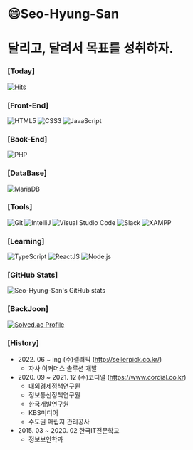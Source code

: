 # 😄Seo-Hyung-San 
# 달리고, 달려서 목표를 성취하자.

### [Today]
[![Hits](https://hits.seeyoufarm.com/api/count/incr/badge.svg?url=https%3A%2F%2Fgithub.com%2FSeo-Hyung-San%2FSeo-Hyung-San&count_bg=%2379C83D&title_bg=%23555555&icon=&icon_color=%23E7E7E7&title=hits&edge_flat=false)](https://hits.seeyoufarm.com)

### [Front-End]
![HTML5](https://img.shields.io/badge/HTML5-E34F26.svg?&style=for-the-badge&logo=HTML5&logoColor=white)
![CSS3](https://img.shields.io/badge/CSS3-1572B6.svg?&style=for-the-badge&logo=CSS3&logoColor=white)
![JavaScript](https://img.shields.io/badge/JavaScript-F7DF1E.svg?&style=for-the-badge&logo=JavaScript&logoColor=white)

### [Back-End]
![PHP](https://img.shields.io/badge/PHP-4479A1.svg?&style=for-the-badge&logo=PHP&logoColor=white)

### [DataBase]
![MariaDB](https://img.shields.io/badge/MariaDB-003545.svg?&style=for-the-badge&logo=MariaDB&logoColor=white)

### [Tools]
![Git](https://img.shields.io/badge/Git-F05032.svg?&style=for-the-badge&logo=Git&logoColor=white)
![IntelliJ](https://img.shields.io/badge/IntelliJ-000000.svg?&style=for-the-badge&logo=IntelliJ%20IDEA&logoColor=white)
![Visual Studio Code](https://img.shields.io/badge/Visual%20Studio%20Code-007ACC.svg?&style=for-the-badge&logo=Visual%20Studio%20Code&logoColor=white)
![Slack](https://img.shields.io/badge/Slack-4A154B.svg?&style=for-the-badge&logo=Slack&logoColor=white)
![XAMPP](https://img.shields.io/badge/XAMPP-FB7A24.svg?&style=for-the-badge&logo=XAMPP&logoColor=white)

### [Learning]
![TypeScript](https://img.shields.io/badge/TypeScript-3178C6.svg?&style=for-the-badge&logo=TypeScript&logoColor=white)
![ReactJS](https://img.shields.io/badge/ReactJS-61DAFB.svg?&style=for-the-badge&logo=React&logoColor=white)
![Node.js](https://img.shields.io/badge/Node.js-339933.svg?&style=for-the-badge&logo=Node.js&logoColor=white)

### [GitHub Stats]
![Seo-Hyung-San's GitHub stats](https://github-readme-stats.vercel.app/api?username=Seo-Hyung-San&show_icons=true&theme=dracula)

### [BackJoon]
[![Solved.ac Profile](http://mazassumnida.wtf/api/v2/generate_badge?boj=phoshop_by)](https://solved.ac/phoshop_by/)

### [History]
- 2022\. 06 ~ ing (주)셀러픽 (http://sellerpick.co.kr/)
  - 자사 이커머스 솔루션 개발
- 2020\. 09 ~ 2021. 12 (주)코디얼 (https://www.cordial.co.kr)
  - 대외경제정책연구원
  - 정보통신정책연구원
  - 한국개발연구원
  - KBS미디어
  - 수도권 매립지 관리공사
- 2015\. 03 ~ 2020. 02 한국IT전문학교
  - 정보보안학과
